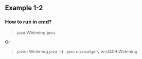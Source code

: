 ## Example 1-2

### How to run in cmd?

> java Widening.java

Or

> javac Widening.java -d .
> java ca.ucalgary.ensf409.Widening